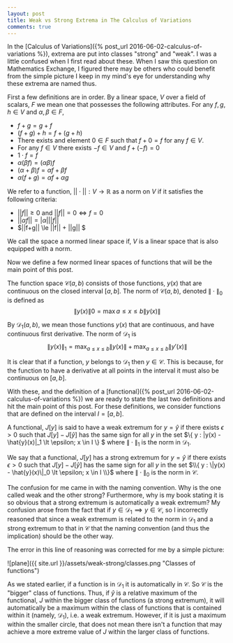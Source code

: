 ```yaml
---
layout: post
title: Weak vs Strong Extrema in The Calculus of Variations
comments: true
---
```


In the [Calculus of Variations]({% post_url 2016-06-02-calculus-of-variations %}), extrema are put into classes "strong" and "weak". I was a little confused when I first read about these. When I saw this question on Mathematics Exchange, I figured there may be others who could benefit from the simple picture I keep in my mind's eye for understanding why these extrema are named thus.

First a few definitions are in order. By a linear space, $V$ over a field of scalars, $F$ we mean one that possesses the following attributes. For any $f,g, h \in V$ and $\alpha, \beta \in F$,

* $f+g = g+f$
* $(f+g)+h = f + (g+h)$
* There exists and element $0 \in F$ such that $f + 0 = f$ for any $f \in V$.
* For any $f \in V$ there exists $-f \in V$ and $f + (-f) = 0$
* $1\cdot f = f$
* $\alpha(\beta f) = (\alpha \beta) f$
* $(\alpha + \beta)f = \alpha f + \beta f$
* $\alpha(f+g) = \alpha f + \alpha g$

We refer to a function, $||\cdot|| : V \to \mathbb{R}$ as a norm on $V$ if it satisfies the following criteria:

* $||f|| \ge 0$ and $||f|| = 0 \iff f =0$
* $||\alpha f|| = |\alpha | ||f||$
* $||f+g|| \le ||f|| + ||g|| $

We call the space a normed linear space if, $V$ is a linear space that is also equipped with a norm.

Now we define a few normed linear spaces of functions that will be the main point of this post.

The function space $\mathscr{C}(a,b)$ consists of those functions, $y(x)$ that are continuous on the closed interval $[a,b]$. The norm of $\mathscr{C}(a,b)$, denoted $\|\cdot\|_0$ is defined as
$$ \|y(x)\|0 = \max{a \le x \le b}\|y(x)\| $$

By $\mathscr{D}_1(a,b)$, we mean those functions $y(x)$ that are continuous, and have continuous first derivative. The norm of $\mathscr{D}_1$ is
$$ \|y(x)\|_1 = \max_{a \le x \le b}\|y(x)\| + \max_{a \le x \le b}\|y'(x)\| $$

It is clear that if a function, $y$ belongs to $\mathscr{D}_1$ then $y \in \mathscr{C}$. This is because, for the function to have a derivative at all points in the interval it must also be continuous on $[a,b]$.

With these, and the definition of a [functional]({% post_url 2016-06-02-calculus-of-variations %}) we are ready to state the last two definitions and hit the main point of this post. For these definitions, we consider functions that are defined on the interval $I=[a,b]$. 

A functional, $J[y]$ is said to have a weak extremum for $y=\hat{y}$ if there exists $\epsilon \gt 0$ such that $J[y] - J[\hat{y}]$ has the same sign for all $y$ in the set $\\{ y : \|y(x) - \hat{y}(x)\|_1 \lt \epsilon; x \in I \\} $ where $\|\cdot \|_1$ is the norm in $\mathscr{D}_1$.

We say that a functional, $J[y]$ has a strong extremum for $y=\hat{y}$ if there exists $\epsilon \gt 0$ such that $J[y] - J[\hat{y}]$ has the same sign for all $y$ in the set $\\{ y : \|y(x) - \hat{y}(x)\|_0 \lt \epsilon; x \in I \\}$ where $\| \cdot \|_0$ is the norm in $\mathscr{C}$.

The confusion for me came in with the naming convention. Why is the one called weak and the other strong? Furthermore, why is my book stating it is so obvious that a strong extremum is automatically a weak extremum? My confusion arose from the fact that if $y \in \mathscr{D}_1 \implies y \in \mathscr{C}$, so I incorrectly reasoned that since a weak extremum is related to the norm in $\mathscr{D}_1$ and a strong extremum to that in $\mathscr{C}$ that the naming convention (and thus the implication) should be the other way.

The error in this line of reasoning was corrected for me by a simple picture:

![plane]({{ site.url }}/assets/weak-strong/classes.png "Classes of functions")

As we stated earlier, if a function is in $\mathscr{D}_1$ it is automatically in $\mathscr{C}$. So $\mathscr{C}$ is the "bigger" class of functions. Thus, if $\hat{y}$ is a relative maximum of the functional, $J$ within the bigger class of functions (a strong extremum), it will automatically be a maximum within the class of functions that is contained within it (namely, $\mathscr{D}_1$), i.e. a weak extremum. However, if it is just a maximum within the smaller circle, that does not mean there isn't a function that may achieve a more extreme value of $J$ within the larger class of functions.

